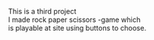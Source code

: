 This is a third project  
I made rock paper scissors -game which  
is playable at site using buttons to choose.